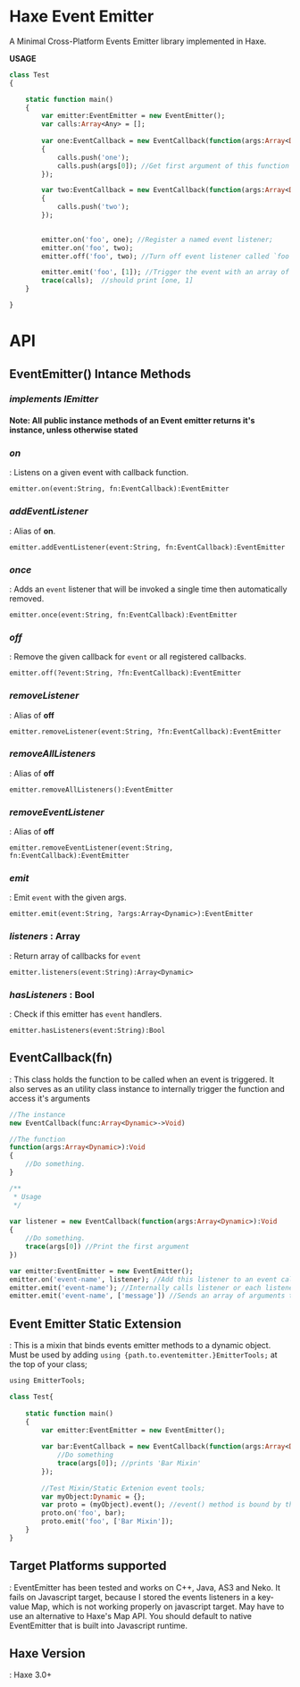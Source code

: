 # Haxe Event Emitter
A Minimal Cross-Platform Events Emitter library implemented in Haxe. 


**USAGE**

```hx
class Test
{

	static function main()
	{
		var emitter:EventEmitter = new EventEmitter();
		var calls:Array<Any> = [];
    
		var one:EventCallback = new EventCallback(function(args:Array<Dynamic>)  //Event function to be called when emitted
		{
			calls.push('one');
			calls.push(args[0]); //Get first argument of this function
		});

		var two:EventCallback = new EventCallback(function(args:Array<Dynamic>)
		{
			calls.push('two');
		});
		

		emitter.on('foo', one); //Register a named event listener;
		emitter.on('foo', two);
		emitter.off('foo', two); //Turn off event listener called `foo` that has a function two

		emitter.emit('foo', [1]); //Trigger the event with an array of callback parameters
		trace(calls);  //should print [one, 1]
	}

}
```

# API
## EventEmitter() Intance Methods
### *implements IEmitter*
#### Note: All public instance methods of an Event emitter returns it's instance, unless otherwise stated

### _on_ 
: Listens on a given event with callback function. 

`emitter.on(event:String, fn:EventCallback):EventEmitter`
			
### _addEventListener_ 
: Alias of **on**. 

`emitter.addEventListener(event:String, fn:EventCallback):EventEmitter`

### _once_ 
: Adds an `event` listener that will be invoked a single time then automatically removed.

`emitter.once(event:String, fn:EventCallback):EventEmitter`

### _off_ 
: Remove the given callback for `event` or all registered callbacks.

`emitter.off(?event:String, ?fn:EventCallback):EventEmitter`

### _removeListener_ 
: Alias of **off**

`emitter.removeListener(event:String, ?fn:EventCallback):EventEmitter`

### _removeAllListeners_ 
: Alias of **off**

`emitter.removeAllListeners():EventEmitter`

### _removeEventListener_ 
: Alias of **off**

`emitter.removeEventListener(event:String, fn:EventCallback):EventEmitter`

### _emit_ 
: Emit `event` with the given args.

`emitter.emit(event:String, ?args:Array<Dynamic>):EventEmitter`

### _listeners_ : Array
: Return array of callbacks for `event`

`emitter.listeners(event:String):Array<Dynamic>`

### _hasListeners_ : Bool
: Check if this emitter has `event` handlers.

`emitter.hasListeners(event:String):Bool`


## EventCallback(fn) 
:
This class holds the function to be called when an event is triggered. It also serves as an utility class instance to internally trigger the function and access it's arguments

```hx
//The instance
new EventCallback(func:Array<Dynamic>->Void)

//The function
function(args:Array<Dynamic>):Void
{
	//Do something.
}

/**
 * Usage
 */
 
var listener = new EventCallback(function(args:Array<Dynamic>):Void
{
	//Do something.
	trace(args[0]) //Print the first argument
}) 

var emitter:EventEmitter = new EventEmitter();
emitter.on('event-name', listener); //Add this listener to an event called `event-name`
emitter.emit('event-name'); //Internally calls listener or each listener registered to `event-name`
emitter.emit('event-name', ['message']) //Sends an array of arguments to the callback function, then call the function 
```


## Event Emitter Static Extension 
:
This is a mixin that binds events emitter methods to a dynamic object. Must be used by adding `using {path.to.eventemitter.}EmitterTools;` at the top of your class;

```hx
using EmitterTools;

class Test{
	
	static function main()
	{
		var emitter:EventEmitter = new EventEmitter();
		
		var bar:EventCallback = new EventCallback(function(args:Array<Dynamic>){
			//Do something
			trace(args[0]); //prints 'Bar Mixin'
		});
		
		//Test Mixin/Static Extenion event tools;
		var myObject:Dynamic = {};
		var proto = (myObject).event(); //event() method is bound by the EmitterTools extension
		proto.on('foo', bar);
		proto.emit('foo', ['Bar Mixin']);
	}	
}
```

## Target Platforms supported
: EventEmitter has been tested and works on C++, Java, AS3 and Neko. It fails on Javascript target, because I stored the events listeners in a key-value Map, which is not working properly on javascript target. May have to use an alternative to Haxe's Map API. You should default to native EventEmitter that is built into Javascript runtime.

## Haxe Version
: Haxe 3.0+





